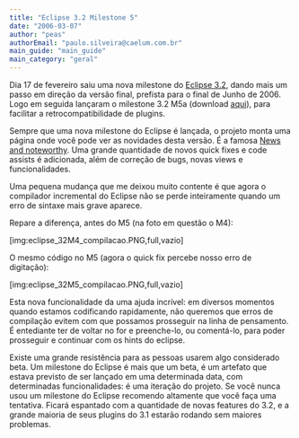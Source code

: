 ```yaml
---
title: "Eclipse 3.2 Milestone 5"
date: "2006-03-07"
author: "peas"
authorEmail: "paulo.silveira@caelum.com.br"
main_guide: "main_guide"
main_category: "geral"
---
```


Dia 17 de fevereiro saiu uma nova milestone do [Eclipse 3.2](http://www.eclipse.org/eclipse/development/eclipse_project_plan_3_2.html), dando mais um passo em direção da versão final, prefista para o final de Junho de 2006. Logo em seguida lançaram o milestone 3.2 M5a (download [aqui](http://download.eclipse.org/eclipse/downloads/drops/S-3.2M5a-200602231656/index.php)), para facilitar a retrocompatibilidade de plugins.

Sempre que uma nova milestone do Eclipse é lançada, o projeto monta uma página onde você pode ver as novidades desta versão. É a famosa [News and noteworthy](http://download.eclipse.org/eclipse/downloads/drops/S-3.2M5a-200602231656/eclipse-news-M5.html). Uma grande quantidade de novos quick fixes e code assists é adicionada, além de correção de bugs, novas views e funcionalidades.

Uma pequena mudança que me deixou muito contente é que agora o compilador incremental do Eclipse não se perde inteiramente quando um erro de sintaxe mais grave aparece.

Repare a diferença, antes do M5 (na foto em questão o M4):

\[img:eclipse\_32M4\_compilacao.PNG,full,vazio\]

O mesmo código no M5 (agora o quick fix percebe nosso erro de digitação):

\[img:eclipse\_32M5\_compilacao.PNG,full,vazio\]

Esta nova funcionalidade da uma ajuda incrível: em diversos momentos quando estamos codificando rapidamente, não queremos que erros de compilação evitem com que possamos prosseguir na linha de pensamento. É entediante ter de voltar no for e preenche-lo, ou comentá-lo, para poder prosseguir e continuar com os hints do eclipse.

Existe uma grande resistência para as pessoas usarem algo considerado beta. Um milestone do Eclipse é mais que um beta, é um artefato que estava previsto de ser lançado em uma determinada data, com determinadas funcionalidades: é uma iteração do projeto. Se você nunca usou um milestone do Eclipse recomendo altamente que você faça uma tentativa. Ficará espantado com a quantidade de novas features do 3.2, e a grande maioria de seus plugins do 3.1 estarão rodando sem maiores problemas.

